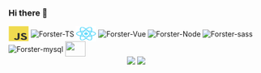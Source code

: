 ### Hi there 👋

<!--
**frst157/frst157** is a ✨ _special_ ✨ repository because its `README.md` (this file) appears on your GitHub profile.

Here are some ideas to get you started:

- 🔭 I’m currently working on ...
- 🌱 I’m currently learning ...
- 👯 I’m looking to collaborate on ...
- 🤔 I’m looking for help with ...
- 💬 Ask me about ...
- 📫 How to reach me: ...
- 😄 Pronouns: ...
- ⚡ Fun fact: ...
-->

<div styles="display: inline-block;">
<img align="center" alt="Forster-Js" height="30" width="40" src="https://raw.githubusercontent.com/devicons/devicon/master/icons/javascript/javascript-original.svg">
<img align="center" alt="Forster-TS" height="30" width="40" src="https://cdn.jsdelivr.net/gh/devicons/devicon/icons/typescript/typescript-original.svg" />
<img align="center" alt="Forster-React" height="30" width="40" src="https://raw.githubusercontent.com/devicons/devicon/master/icons/react/react-original.svg">
<img align="center" alt="Forster-Vue" height="30" width="40" src="https://cdn.jsdelivr.net/gh/devicons/devicon/icons/vuejs/vuejs-original.svg" />
<img align="center" alt="Forster-Node" height="30" width="40" src="https://cdn.jsdelivr.net/gh/devicons/devicon/icons/nodejs/nodejs-original-wordmark.svg" />
<img align="center" alt="Forster-sass" height="30" width="40" src="https://cdn.jsdelivr.net/gh/devicons/devicon/icons/sass/sass-original.svg" />
<img align="center" alt="Forster-mysql" height="30" width="40" src="https://cdn.jsdelivr.net/gh/devicons/devicon/icons/mysql/mysql-original.svg" />
<img align="center" alt"Forster-mongodb" height="30" width="40" src="https://cdn.jsdelivr.net/gh/devicons/devicon/icons/mongodb/mongodb-original.svg" />

<div align="center">
<img height="180em" src="https://github-readme-stats.vercel.app/api?username=DiegoPlaninscheck&show_icons=true&include_all_commits=true&count_private=true" />
<img height="180em" src="https://github-readme-stats.vercel.app/api/top-langs/?username=DiegoPlaninscheck&layout=compact&langs_count=10&count_private=true" />
</div>
